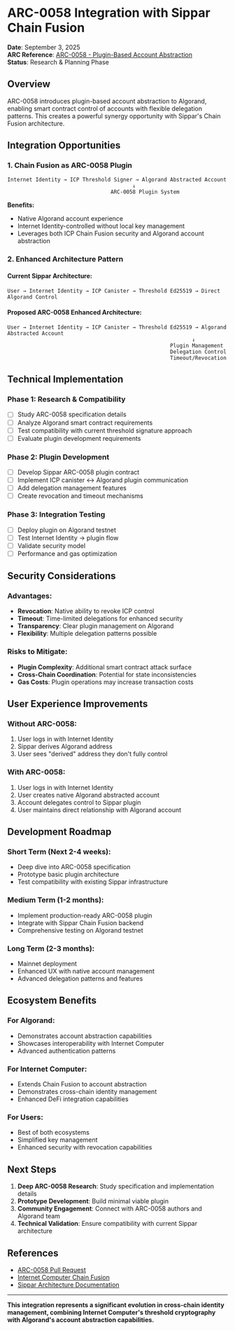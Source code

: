 # ARC-0058 Integration with Sippar Chain Fusion

**Date**: September 3, 2025  
**ARC Reference**: [ARC-0058 - Plugin-Based Account Abstraction](https://github.com/algorandfoundation/ARCs/pull/269)  
**Status**: Research & Planning Phase

## Overview

ARC-0058 introduces plugin-based account abstraction to Algorand, enabling smart contract control of accounts with flexible delegation patterns. This creates a powerful synergy opportunity with Sippar's Chain Fusion architecture.

## Integration Opportunities

### 1. **Chain Fusion as ARC-0058 Plugin**

```
Internet Identity → ICP Threshold Signer → Algorand Abstracted Account
                                        ↓
                                 ARC-0058 Plugin System
```

**Benefits:**
- Native Algorand account experience
- Internet Identity-controlled without local key management
- Leverages both ICP Chain Fusion security and Algorand account abstraction

### 2. **Enhanced Architecture Pattern**

#### Current Sippar Architecture:
```
User → Internet Identity → ICP Canister → Threshold Ed25519 → Direct Algorand Control
```

#### Proposed ARC-0058 Enhanced Architecture:
```
User → Internet Identity → ICP Canister → Threshold Ed25519 → Algorand Abstracted Account
                                                           ↓
                                                    Plugin Management
                                                    Delegation Control
                                                    Timeout/Revocation
```

## Technical Implementation

### Phase 1: Research & Compatibility
- [ ] Study ARC-0058 specification details
- [ ] Analyze Algorand smart contract requirements
- [ ] Test compatibility with current threshold signature approach
- [ ] Evaluate plugin development requirements

### Phase 2: Plugin Development
- [ ] Develop Sippar ARC-0058 plugin contract
- [ ] Implement ICP canister ↔ Algorand plugin communication
- [ ] Add delegation management features
- [ ] Create revocation and timeout mechanisms

### Phase 3: Integration Testing
- [ ] Deploy plugin on Algorand testnet
- [ ] Test Internet Identity → plugin flow
- [ ] Validate security model
- [ ] Performance and gas optimization

## Security Considerations

### Advantages:
- **Revocation**: Native ability to revoke ICP control
- **Timeout**: Time-limited delegations for enhanced security
- **Transparency**: Clear plugin management on Algorand
- **Flexibility**: Multiple delegation patterns possible

### Risks to Mitigate:
- **Plugin Complexity**: Additional smart contract attack surface
- **Cross-Chain Coordination**: Potential for state inconsistencies
- **Gas Costs**: Plugin operations may increase transaction costs

## User Experience Improvements

### Without ARC-0058:
1. User logs in with Internet Identity
2. Sippar derives Algorand address
3. User sees "derived" address they don't fully control

### With ARC-0058:
1. User logs in with Internet Identity
2. User creates native Algorand abstracted account
3. Account delegates control to Sippar plugin
4. User maintains direct relationship with Algorand account

## Development Roadmap

### Short Term (Next 2-4 weeks):
- Deep dive into ARC-0058 specification
- Prototype basic plugin architecture
- Test compatibility with existing Sippar infrastructure

### Medium Term (1-2 months):
- Implement production-ready ARC-0058 plugin
- Integrate with Sippar Chain Fusion backend
- Comprehensive testing on Algorand testnet

### Long Term (2-3 months):
- Mainnet deployment
- Enhanced UX with native account management
- Advanced delegation patterns and features

## Ecosystem Benefits

### For Algorand:
- Demonstrates account abstraction capabilities
- Showcases interoperability with Internet Computer
- Advanced authentication patterns

### For Internet Computer:
- Extends Chain Fusion to account abstraction
- Demonstrates cross-chain identity management
- Enhanced DeFi integration capabilities

### For Users:
- Best of both ecosystems
- Simplified key management
- Enhanced security with revocation capabilities

## Next Steps

1. **Deep ARC-0058 Research**: Study specification and implementation details
2. **Prototype Development**: Build minimal viable plugin
3. **Community Engagement**: Connect with ARC-0058 authors and Algorand team
4. **Technical Validation**: Ensure compatibility with current Sippar architecture

## References

- [ARC-0058 Pull Request](https://github.com/algorandfoundation/ARCs/pull/269)
- [Internet Computer Chain Fusion](https://internetcomputer.org/multichain)
- [Sippar Architecture Documentation](./SYSTEM_ARCHITECTURE.md)

---

**This integration represents a significant evolution in cross-chain identity management, combining Internet Computer's threshold cryptography with Algorand's account abstraction capabilities.**